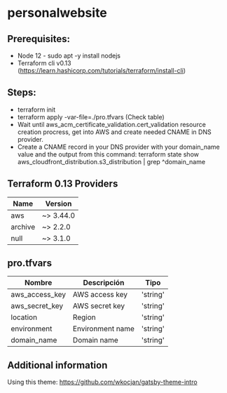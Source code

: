 # personalwebsite

## Prerequisites:
- Node 12 - sudo apt -y install nodejs
- Terraform cli v0.13 (https://learn.hashicorp.com/tutorials/terraform/install-cli)

## Steps:
- terraform init
- terraform apply -var-file=./pro.tfvars (Check table)
- Wait until aws_acm_certificate_validation.cert_validation resource creation procress, get into AWS and create needed CNAME in DNS provider.
- Create a CNAME record in your DNS provider with your domain_name value and the output from this command: terraform state show aws_cloudfront_distribution.s3_distribution | grep ^domain_name

## Terraform 0.13 Providers

|     Name     |   Version   |
|--------------|-------------|
|     aws      |  ~> 3.44.0  |
|   archive    |  ~> 2.2.0   |
|    null      |  ~> 3.1.0   |

## pro.tfvars

|          Nombre           |                        Descripción                              |        Tipo         |
|---------------------------|-----------------------------------------------------------------|---------------------|
|aws_access_key             |AWS access key                                                   |'string'             |
|aws_secret_key             |AWS secret key                                                   |'string'             |
|location                   |Region                                                           |'string'             |
|environment                |Environment name                                                 |'string'             |
|domain_name                |Domain name                                                      |'string'             |

## Additional information
Using this theme: https://github.com/wkocjan/gatsby-theme-intro